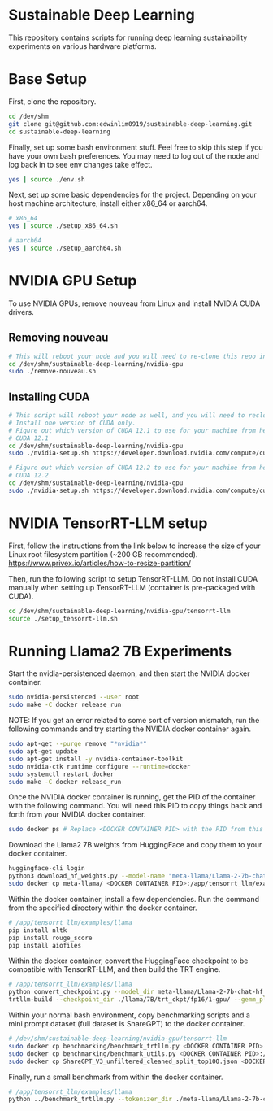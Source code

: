 # Sustainable Deep Learning
This repository contains scripts for running deep learning sustainability experiments on various hardware platforms.

# Base Setup
First, clone the repository.
```bash
cd /dev/shm
git clone git@github.com:edwinlim0919/sustainable-deep-learning.git
cd sustainable-deep-learning
```

Finally, set up some bash environment stuff.
Feel free to skip this step if you have your own bash preferences.
You may need to log out of the node and log back in to see env changes take effect.
```bash
yes | source ./env.sh
```

Next, set up some basic dependencies for the project.
Depending on your host machine architecture, install either x86_64 or aarch64.
```bash
# x86_64
yes | source ./setup_x86_64.sh

# aarch64
yes | source ./setup_aarch64.sh
```

# NVIDIA GPU Setup
To use NVIDIA GPUs, remove nouveau from Linux and install NVIDIA CUDA drivers.
## Removing nouveau
```bash
# This will reboot your node and you will need to re-clone this repo in /dev/shm
cd /dev/shm/sustainable-deep-learning/nvidia-gpu
sudo ./remove-nouveau.sh
```

## Installing CUDA
```bash
# This script will reboot your node as well, and you will need to reclone this repo in /dev/shm (examples provided below).
# Install one version of CUDA only.
# Figure out which version of CUDA 12.1 to use for your machine from here: https://developer.nvidia.com/cuda-12-1-0-download-archive
# CUDA 12.1
cd /dev/shm/sustainable-deep-learning/nvidia-gpu
sudo ./nvidia-setup.sh https://developer.download.nvidia.com/compute/cuda/12.1.0/local_installers/cuda_12.1.0_530.30.02_linux.run cuda_12.1.0_530.30.02_linux.run

# Figure out which version of CUDA 12.2 to use for your machine from here: https://developer.nvidia.com/cuda-12-2-0-download-archive
# CUDA 12.2
cd /dev/shm/sustainable-deep-learning/nvidia-gpu
sudo ./nvidia-setup.sh https://developer.download.nvidia.com/compute/cuda/12.2.0/local_installers/cuda_12.2.0_535.54.03_linux.run cuda_12.2.0_535.54.03_linux.run
```

# NVIDIA TensorRT-LLM setup
First, follow the instructions from the link below to increase the size of your Linux root filesystem partition (~200 GB recommended).
https://www.privex.io/articles/how-to-resize-partition/

Then, run the following script to setup TensorRT-LLM.
Do not install CUDA manually when setting up TensorRT-LLM (container is pre-packaged with CUDA).
```bash
cd /dev/shm/sustainable-deep-learning/nvidia-gpu/tensorrt-llm
source ./setup_tensorrt-llm.sh
```

# Running Llama2 7B Experiments
Start the nvidia-persistenced daemon, and then start the NVIDIA docker container.
```bash
sudo nvidia-persistenced --user root
sudo make -C docker release_run
```

NOTE: If you get an error related to some sort of version mismatch, run the following commands and try starting the NVIDIA docker container again.
```bash
sudo apt-get --purge remove "*nvidia*"
sudo apt-get update
sudo apt-get install -y nvidia-container-toolkit
sudo nvidia-ctk runtime configure --runtime=docker
sudo systemctl restart docker
sudo make -C docker release_run
```

Once the NVIDIA docker container is running, get the PID of the container with the following command. You will need this PID to copy things back and forth from your NVIDIA docker container.
```bash
sudo docker ps # Replace <DOCKER CONTAINER PID> with the PID from this command
```

Download the Llama2 7B weights from HuggingFace and copy them to your docker container.
```bash
huggingface-cli login
python3 download_hf_weights.py --model-name "meta-llama/Llama-2-7b-chat-hf"
sudo docker cp meta-llama/ <DOCKER CONTAINER PID>:/app/tensorrt_llm/examples/llama
```

Within the docker container, install a few dependencies. Run the command from the specified directory within the docker container.
```bash
# /app/tensorrt_llm/examples/llama
pip install nltk
pip install rouge_score
pip install aiofiles
```

Within the docker container, convert the HuggingFace checkpoint to be compatible with TensorRT-LLM, and then build the TRT engine.
```bash
# /app/tensorrt_llm/examples/llama
python convert_checkpoint.py --model_dir meta-llama/Llama-2-7b-chat-hf_model --dtype float16 --output_dir ./llama/7B/trt_ckpt/fp16/1-gpu/
trtllm-build --checkpoint_dir ./llama/7B/trt_ckpt/fp16/1-gpu/ --gemm_plugin float16 --output_dir ./llama/7B/trt_engines/fp16/1-gpu-1-batch/ --max_batch_size 1
```

Within your normal bash environment, copy benchmarking scripts and a mini prompt dataset (full dataset is ShareGPT) to the docker container.
```bash
# /dev/shm/sustainable-deep-learning/nvidia-gpu/tensorrt-llm
sudo docker cp benchmarking/benchmark_trtllm.py <DOCKER CONTAINER PID>:/app/tensorrt_llm/examples/benchmark_trtllm.py
sudo docker cp benchmarking/benchmark_utils.py <DOCKER CONTAINER PID>:/app/tensorrt_llm/examples/benchmark_utils.py
sudo docker cp ShareGPT_V3_unfiltered_cleaned_split_top100.json <DOCKER CONTAINER PID>:/app/tensorrt_llm/examples/ShareGPT_V3_unfiltered_cleaned_split_top100.json
```

Finally, run a small benchmark from within the docker container.
```bash
# /app/tensorrt_llm/examples/llama
python ../benchmark_trtllm.py --tokenizer_dir ./meta-llama/Llama-2-7b-chat-hf_tokenizer/ --engine_dir ./llama/7B/trt_engines/fp16/1-gpu-1-batch/ --dataset_path ../ShareGPT_V3_unfiltered_cleaned_split_top100.json --num_requests_sample 4 --max_batch_size 1 --max_input_tokens 1000 --max_output_tokens 1000 --output_dir ./outputs/llama/7B/fp16/1-gpu-1-batch --output_file dev_testing.out --random_seed 42 --num_iterations 10
```
